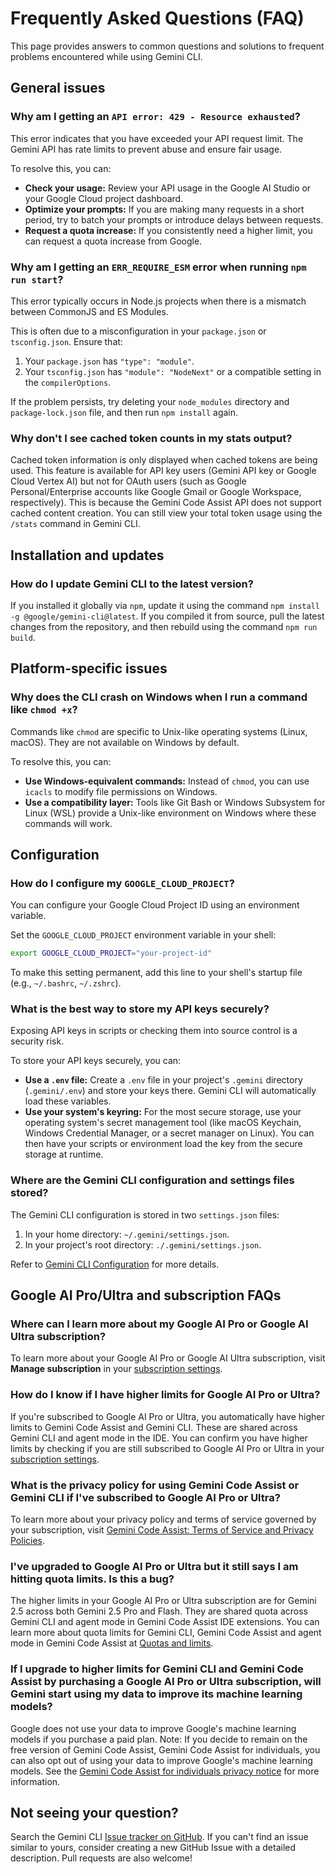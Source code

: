 # Frequently Asked Questions (FAQ)

This page provides answers to common questions and solutions to frequent
problems encountered while using Gemini CLI.

## General issues

### Why am I getting an `API error: 429 - Resource exhausted`?

This error indicates that you have exceeded your API request limit. The Gemini
API has rate limits to prevent abuse and ensure fair usage.

To resolve this, you can:

- **Check your usage:** Review your API usage in the Google AI Studio or your
  Google Cloud project dashboard.
- **Optimize your prompts:** If you are making many requests in a short period,
  try to batch your prompts or introduce delays between requests.
- **Request a quota increase:** If you consistently need a higher limit, you can
  request a quota increase from Google.

### Why am I getting an `ERR_REQUIRE_ESM` error when running `npm run start`?

This error typically occurs in Node.js projects when there is a mismatch between
CommonJS and ES Modules.

This is often due to a misconfiguration in your `package.json` or
`tsconfig.json`. Ensure that:

1.  Your `package.json` has `"type": "module"`.
2.  Your `tsconfig.json` has `"module": "NodeNext"` or a compatible setting in
    the `compilerOptions`.

If the problem persists, try deleting your `node_modules` directory and
`package-lock.json` file, and then run `npm install` again.

### Why don't I see cached token counts in my stats output?

Cached token information is only displayed when cached tokens are being used.
This feature is available for API key users (Gemini API key or Google Cloud
Vertex AI) but not for OAuth users (such as Google Personal/Enterprise accounts
like Google Gmail or Google Workspace, respectively). This is because the Gemini
Code Assist API does not support cached content creation. You can still view
your total token usage using the `/stats` command in Gemini CLI.

## Installation and updates

### How do I update Gemini CLI to the latest version?

If you installed it globally via `npm`, update it using the command
`npm install -g @google/gemini-cli@latest`. If you compiled it from source, pull
the latest changes from the repository, and then rebuild using the command
`npm run build`.

## Platform-specific issues

### Why does the CLI crash on Windows when I run a command like `chmod +x`?

Commands like `chmod` are specific to Unix-like operating systems (Linux,
macOS). They are not available on Windows by default.

To resolve this, you can:

- **Use Windows-equivalent commands:** Instead of `chmod`, you can use `icacls`
  to modify file permissions on Windows.
- **Use a compatibility layer:** Tools like Git Bash or Windows Subsystem for
  Linux (WSL) provide a Unix-like environment on Windows where these commands
  will work.

## Configuration

### How do I configure my `GOOGLE_CLOUD_PROJECT`?

You can configure your Google Cloud Project ID using an environment variable.

Set the `GOOGLE_CLOUD_PROJECT` environment variable in your shell:

```bash
export GOOGLE_CLOUD_PROJECT="your-project-id"
```

To make this setting permanent, add this line to your shell's startup file
(e.g., `~/.bashrc`, `~/.zshrc`).

### What is the best way to store my API keys securely?

Exposing API keys in scripts or checking them into source control is a security
risk.

To store your API keys securely, you can:

- **Use a `.env` file:** Create a `.env` file in your project's `.gemini`
  directory (`.gemini/.env`) and store your keys there. Gemini CLI will
  automatically load these variables.
- **Use your system's keyring:** For the most secure storage, use your operating
  system's secret management tool (like macOS Keychain, Windows Credential
  Manager, or a secret manager on Linux). You can then have your scripts or
  environment load the key from the secure storage at runtime.

### Where are the Gemini CLI configuration and settings files stored?

The Gemini CLI configuration is stored in two `settings.json` files:

1.  In your home directory: `~/.gemini/settings.json`.
2.  In your project's root directory: `./.gemini/settings.json`.

Refer to [Gemini CLI Configuration](./get-started/configuration.md) for more
details.

## Google AI Pro/Ultra and subscription FAQs

### Where can I learn more about my Google AI Pro or Google AI Ultra subscription?

To learn more about your Google AI Pro or Google AI Ultra subscription, visit
**Manage subscription** in your [subscription settings](https://one.google.com).

### How do I know if I have higher limits for Google AI Pro or Ultra?

If you're subscribed to Google AI Pro or Ultra, you automatically have higher
limits to Gemini Code Assist and Gemini CLI. These are shared across Gemini CLI
and agent mode in the IDE. You can confirm you have higher limits by checking if
you are still subscribed to Google AI Pro or Ultra in your
[subscription settings](https://one.google.com).

### What is the privacy policy for using Gemini Code Assist or Gemini CLI if I've subscribed to Google AI Pro or Ultra?

To learn more about your privacy policy and terms of service governed by your
subscription, visit
[Gemini Code Assist: Terms of Service and Privacy Policies](https://developers.google.com/gemini-code-assist/resources/privacy-notices).

### I've upgraded to Google AI Pro or Ultra but it still says I am hitting quota limits. Is this a bug?

The higher limits in your Google AI Pro or Ultra subscription are for Gemini 2.5
across both Gemini 2.5 Pro and Flash. They are shared quota across Gemini CLI
and agent mode in Gemini Code Assist IDE extensions. You can learn more about
quota limits for Gemini CLI, Gemini Code Assist and agent mode in Gemini Code
Assist at
[Quotas and limits](https://developers.google.com/gemini-code-assist/resources/quotas).

### If I upgrade to higher limits for Gemini CLI and Gemini Code Assist by purchasing a Google AI Pro or Ultra subscription, will Gemini start using my data to improve its machine learning models?

Google does not use your data to improve Google's machine learning models if you
purchase a paid plan. Note: If you decide to remain on the free version of
Gemini Code Assist, Gemini Code Assist for individuals, you can also opt out of
using your data to improve Google's machine learning models. See the
[Gemini Code Assist for individuals privacy notice](https://developers.google.com/gemini-code-assist/resources/privacy-notice-gemini-code-assist-individuals)
for more information.

## Not seeing your question?

Search the Gemini CLI
[Issue tracker on GitHub](https://github.com/google-gemini/gemini-cli/issues).
If you can't find an issue similar to yours, consider creating a new GitHub
Issue with a detailed description. Pull requests are also welcome!
